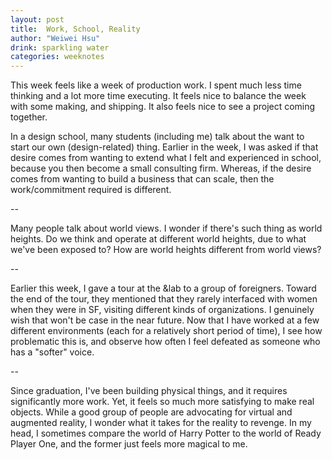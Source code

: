 ```yaml
---
layout: post
title:  Work, School, Reality 
author: "Weiwei Hsu"
drink: sparkling water
categories: weeknotes
---
```


This week feels like a week of production work. I spent much less time thinking and a lot more time executing. It feels nice to balance the week with some making, and shipping. It also feels nice to see a project coming together.

In a design school, many students (including me) talk about the want to start our own (design-related) thing. Earlier in the week, I was asked if that desire comes from wanting to extend what I felt and experienced in school, because you then become a small consulting firm. Whereas, if the desire comes from wanting to build a business that can scale, then the work/commitment required is different.

--

Many people talk about world views. I wonder if there's such thing as world heights. Do we think and operate at different world heights, due to what we've been exposed to? How are world heights different from world views?

--

Earlier this week, I gave a tour at the &lab to a group of foreigners. Toward the end of the tour, they mentioned that they rarely interfaced with women when they were in SF, visiting different kinds of organizations. I genuinely wish that won't be case in the near future. Now that I have worked at a few different environments (each for a relatively short period of time), I see how problematic this is, and observe how often I feel defeated as someone who has a "softer" voice.

--

Since graduation, I've been building physical things, and it requires significantly more work. Yet, it feels so much more satisfying to make real objects. While a good group of people are advocating for virtual and augmented reality, I wonder what it takes for the reality to revenge. In my head, I sometimes compare the world of Harry Potter to the world of Ready Player One, and the former just feels more magical to me.
